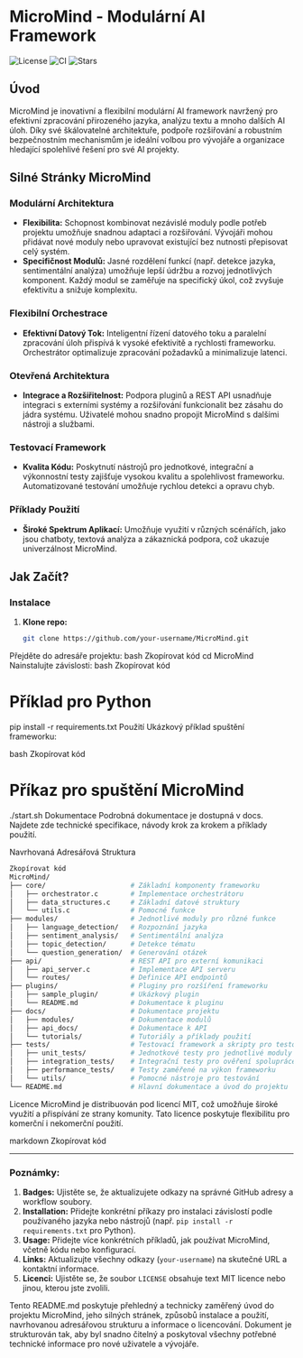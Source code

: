 # MicroMind - Modulární AI Framework

![License](https://img.shields.io/github/license/your-username/MicroMind)
![CI](https://img.shields.io/github/actions/workflow/status/your-username/MicroMind/ci.yml)
![Stars](https://img.shields.io/github/stars/your-username/MicroMind?style=social)

## **Úvod**

MicroMind je inovativní a flexibilní modulární AI framework navržený pro efektivní zpracování přirozeného jazyka, analýzu textu a mnoho dalších AI úloh. Díky své škálovatelné architektuře, podpoře rozšiřování a robustním bezpečnostním mechanismům je ideální volbou pro vývojáře a organizace hledající spolehlivé řešení pro své AI projekty.

## **Silné Stránky MicroMind**

### **Modulární Architektura**

- **Flexibilita:** Schopnost kombinovat nezávislé moduly podle potřeb projektu umožňuje snadnou adaptaci a rozšiřování. Vývojáři mohou přidávat nové moduly nebo upravovat existující bez nutnosti přepisovat celý systém.
- **Specifičnost Modulů:** Jasné rozdělení funkcí (např. detekce jazyka, sentimentální analýza) umožňuje lepší údržbu a rozvoj jednotlivých komponent. Každý modul se zaměřuje na specifický úkol, což zvyšuje efektivitu a snižuje komplexitu.

### **Flexibilní Orchestrace**

- **Efektivní Datový Tok:** Inteligentní řízení datového toku a paralelní zpracování úloh přispívá k vysoké efektivitě a rychlosti frameworku. Orchestrátor optimalizuje zpracování požadavků a minimalizuje latenci.

### **Otevřená Architektura**

- **Integrace a Rozšiřitelnost:** Podpora pluginů a REST API usnadňuje integraci s externími systémy a rozšiřování funkcionalit bez zásahu do jádra systému. Uživatelé mohou snadno propojit MicroMind s dalšími nástroji a službami.

### **Testovací Framework**

- **Kvalita Kódu:** Poskytnutí nástrojů pro jednotkové, integrační a výkonnostní testy zajišťuje vysokou kvalitu a spolehlivost frameworku. Automatizované testování umožňuje rychlou detekci a opravu chyb.

### **Příklady Použití**

- **Široké Spektrum Aplikací:** Umožňuje využití v různých scénářích, jako jsou chatboty, textová analýza a zákaznická podpora, což ukazuje univerzálnost MicroMind.

## **Jak Začít?**

### **Instalace**

1. **Klone repo:**
   ```bash
   git clone https://github.com/your-username/MicroMind.git
Přejděte do adresáře projektu:
bash
Zkopírovat kód
cd MicroMind
Nainstalujte závislosti:
bash
Zkopírovat kód
# Příklad pro Python
pip install -r requirements.txt
Použití
Ukázkový příklad spuštění frameworku:

bash
Zkopírovat kód
# Příkaz pro spuštění MicroMind
./start.sh
Dokumentace
Podrobná dokumentace je dostupná v docs. Najdete zde technické specifikace, návody krok za krokem a příklady použití.

Navrhovaná Adresářová Struktura
```graphql
Zkopírovat kód
MicroMind/
├── core/                     # Základní komponenty frameworku
│   ├── orchestrator.c        # Implementace orchestrátoru
│   ├── data_structures.c     # Základní datové struktury
│   └── utils.c               # Pomocné funkce
├── modules/                  # Jednotlivé moduly pro různé funkce
│   ├── language_detection/   # Rozpoznání jazyka
│   ├── sentiment_analysis/   # Sentimentální analýza
│   ├── topic_detection/      # Detekce tématu
│   └── question_generation/  # Generování otázek
├── api/                      # REST API pro externí komunikaci
│   ├── api_server.c          # Implementace API serveru
│   └── routes/               # Definice API endpointů
├── plugins/                  # Pluginy pro rozšíření frameworku
│   ├── sample_plugin/        # Ukázkový plugin
│   └── README.md             # Dokumentace k pluginu
├── docs/                     # Dokumentace projektu
│   ├── modules/              # Dokumentace modulů
│   ├── api_docs/             # Dokumentace k API
│   └── tutorials/            # Tutoriály a příklady použití
├── tests/                    # Testovací framework a skripty pro testování
│   ├── unit_tests/           # Jednotkové testy pro jednotlivé moduly
│   ├── integration_tests/    # Integrační testy pro ověření spolupráce modulů
│   ├── performance_tests/    # Testy zaměřené na výkon frameworku
│   └── utils/                # Pomocné nástroje pro testování
└── README.md                 # Hlavní dokumentace a úvod do projektu
```
Licence
MicroMind je distribuován pod licencí MIT, což umožňuje široké využití a přispívání ze strany komunity. Tato licence poskytuje flexibilitu pro komerční i nekomerční použití.

markdown
Zkopírovat kód

---

### **Poznámky:**

1. **Badges:** Ujistěte se, že aktualizujete odkazy na správné GitHub adresy a workflow soubory.
2. **Installation:** Přidejte konkrétní příkazy pro instalaci závislostí podle používaného jazyka nebo nástrojů (např. `pip install -r requirements.txt` pro Python).
3. **Usage:** Přidejte více konkrétních příkladů, jak používat MicroMind, včetně kódu nebo konfigurací.
4. **Links:** Aktualizujte všechny odkazy (`your-username`) na skutečné URL a kontaktní informace.
5. **Licenci:** Ujistěte se, že soubor `LICENSE` obsahuje text MIT licence nebo jinou, kterou jste zvolili.

Tento README.md poskytuje přehledný a technicky zaměřený úvod do projektu MicroMind, jeho silných stránek, způsobů instalace a použití, navrhovanou adresářovou strukturu a informace o licencování. Dokument je strukturován tak, aby byl snadno čitelný a poskytoval všechny potřebné technické informace pro nové uživatele a vývojáře.






